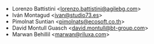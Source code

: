 - Lorenzo Battistini \<<lorenzo.battistini@agilebg.com>\>
- Iván Montagud \<<ivan@studio73.es>\>
- Pimolnat Suntian \<<pimolnats@ecosoft.co.th>\>
- David Montull Guasch \<<david.montull@bt-group.com>\>
- Marwan Behillil \<<marwan@riluxa.com>\>